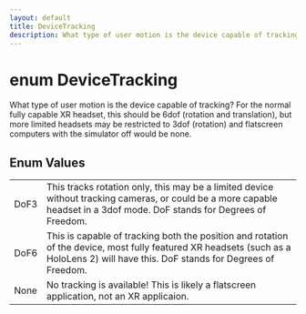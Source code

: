 ```yaml
---
layout: default
title: DeviceTracking
description: What type of user motion is the device capable of tracking? For the normal fully capable XR headset, this should be 6dof (rotation and translation), but more limited headsets may be restricted to 3dof (rotation) and flatscreen computers with the simulator off would be none.
---
```

# enum DeviceTracking

What type of user motion is the device capable of tracking? For the normal
fully capable XR headset, this should be 6dof (rotation and translation), but
more limited headsets may be restricted to 3dof (rotation) and flatscreen
computers with the simulator off would be none.

## Enum Values

|  |  |
|--|--|
|DoF3|This tracks rotation only, this may be a limited device without tracking cameras, or could be a more capable headset in a 3dof mode. DoF stands for Degrees of Freedom.|
|DoF6|This is capable of tracking both the position and rotation of the device, most fully featured XR headsets (such as a HoloLens 2) will have this. DoF stands for Degrees of Freedom.|
|None|No tracking is available! This is likely a flatscreen application, not an XR applicaion.|
